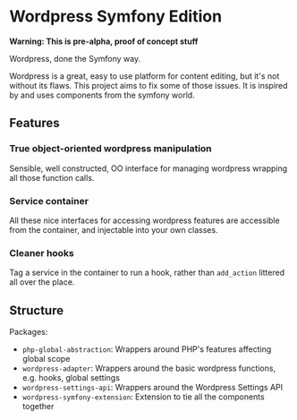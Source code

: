 # Wordpress Symfony Edition

**Warning: This is pre-alpha, proof of concept stuff**

Wordpress, done the Symfony way.

Wordpress is a great, easy to use platform for content editing, but it's not without its flaws. This project aims to
fix some of those issues. It is inspired by and uses components from the symfony world.

## Features

### True object-oriented wordpress manipulation

Sensible, well constructed, OO interface for managing wordpress wrapping all those function calls.

### Service container

All these nice interfaces for accessing wordpress features are accessible from the container, and injectable into your
own classes.

### Cleaner hooks

Tag a service in the container to run a hook, rather than `add_action` littered all over the place.

## Structure

Packages:
  - `php-global-abstraction`: Wrappers around PHP's features affecting global scope
  - `wordpress-adapter`: Wrappers around the basic wordpress functions, e.g. hooks, global settings
  - `wordpress-settings-api`: Wrappers around the Wordpress Settings API
  - `wordpress-symfony-extension`: Extension to tie all the components together
      